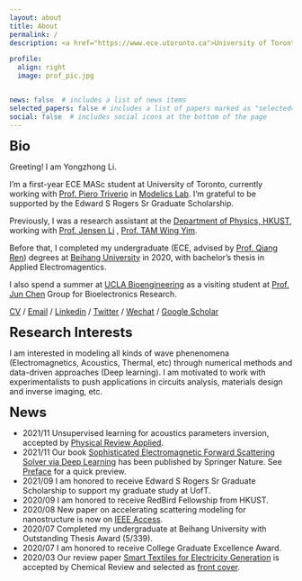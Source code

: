 ```yaml
---
layout: about
title: About
permalink: /
description: <a href="https://www.ece.utoronto.ca">University of Toronto, ECE department</a>, Master of Applied Science (MASc.)

profile:
  align: right
  image: prof_pic.jpg


news: false  # includes a list of news items
selected_papers: false # includes a list of papers marked as "selected={true}"
social: false  # includes social icons at the bottom of the page
---
```


<font size=5><strong>Bio</strong></font>

Greeting! I am Yongzhong Li.

I’m a first-year ECE MASc student at University of Toronto, currently working with [Prof. Piero Triverio](https://www.ece.utoronto.ca/people/triverio-p/) in [Modelics Lab](http://www.modelics.org). I’m grateful to be supported by the Edward S Rogers Sr Graduate Scholarship.

Previously, I was a research assistant at the [Department of Physics, HKUST](https://physics.ust.hk/eng/index.php), working with [Prof. Jensen Li](https://physics.ust.hk/eng/people_detail.php?pplcat=1&id=433) , [Prof. TAM Wing Yim](https://physics.ust.hk/eng/people_detail.php?pplcat=5&id=35).

Before that, I completed my undergraduate (ECE, advised by [Prof. Qiang Ren](http://shi.buaa.edu.cn/renqiang/zh_CN/index.htm)) degrees at [Beihang University](https://ev.buaa.edu.cn) in 2020, with bachelor’s thesis in Applied Electromagentics.

I also spend a summer at [UCLA Bioengineering](https://www.bioeng.ucla.edu) as a visiting student at [Prof. Jun Chen](https://samueli.ucla.edu/people/jun-chen/) Group for Bioelectronics Research.

[<u>CV</u>](/assets/pdf/cv.pdf) / [<u>Email</u>](mailto:yongzhong.li@mail.utoronto.ca) / [<u>Linkedin</u>](https://www.linkedin.com/in/yongzhong-li/) / [<u>Twitter</u>](https://twitter.com/lee_onevsall) / [<u>Wechat</u>](/assets/img/wechat.jpg) / <u>Google Scholar</u>

<font size=5><strong>Research Interests</strong></font>

I am interested in modeling all kinds of wave phenenomena (Electromagnetics, Acoustics, Thermal, etc) through numerical methods and data-driven approaches (Deep learning). I am motivated to work with experimentalists to push applications in circuits analysis, materials design and inverse imaging, etc. 


<font size=5><strong>News</strong></font>


+ 2021/11 Unsupervised learning for acoustics parameters inversion, accepted by [Physical Review Applied](https://journals.aps.org/prapplied/accepted/5f070Ke5S6015d0077801be54755a31e855adfda3).
+ 2021/11 Our book [Sophisticated Electromagnetic Forward Scattering Solver via Deep Learning](https://link.springer.com/book/10.1007/978-981-16-6261-4#about) has been published by Springer Nature. See [Preface](/assets/pdf/preface.pdf) for a quick preview.
+ 2021/09 I am honored to receive Edward S Rogers Sr Graduate Scholarship to support my graduate study at UofT.
+ 2020/09 I am honored to receive RedBird Fellowship from HKUST.
+ 2020/08 New paper on accelerating scattering modeling for nanostructure is now on [IEEE Access](https://ieeexplore.ieee.org/abstract/document/9149921).  
+ 2020/07 Completed my undergraduate at Beihang University with Outstanding Thesis Award (5/339).
+ 2020/07 I am honored to receive College Graduate Excellence Award.
+ 2020/03 Our review paper [Smart Textiles for Electricity Generation](https://pubs.acs.org/doi/10.1021/acs.chemrev.9b00821) is accepted by Chemical Review and selected as [front cover](https://pubs.acs.org/toc/chreay/120/8).







